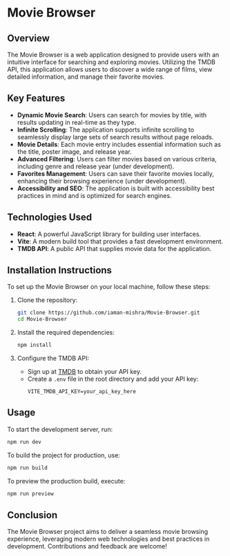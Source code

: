 # Movie Browser

## Overview
The Movie Browser is a web application designed to provide users with an intuitive interface for searching and exploring movies. Utilizing the TMDB API, this application allows users to discover a wide range of films, view detailed information, and manage their favorite movies.

## Key Features
- **Dynamic Movie Search**: Users can search for movies by title, with results updating in real-time as they type.
- **Infinite Scrolling**: The application supports infinite scrolling to seamlessly display large sets of search results without page reloads.
- **Movie Details**: Each movie entry includes essential information such as the title, poster image, and release year.
- **Advanced Filtering**: Users can filter movies based on various criteria, including genre and release year (under development).
- **Favorites Management**: Users can save their favorite movies locally, enhancing their browsing experience (under development).
- **Accessibility and SEO**: The application is built with accessibility best practices in mind and is optimized for search engines.

## Technologies Used
- **React**: A powerful JavaScript library for building user interfaces.
- **Vite**: A modern build tool that provides a fast development environment.
- **TMDB API**: A public API that supplies movie data for the application.

## Installation Instructions
To set up the Movie Browser on your local machine, follow these steps:

1. Clone the repository:
   ```bash
   git clone https://github.com/iaman-mishra/Movie-Browser.git
   cd Movie-Browser
   ```

2. Install the required dependencies:
   ```bash
   npm install
   ```

3. Configure the TMDB API:
   - Sign up at [TMDB](https://www.themoviedb.org/) to obtain your API key.
   - Create a `.env` file in the root directory and add your API key:
     ```
     VITE_TMDB_API_KEY=your_api_key_here
     ```

## Usage
To start the development server, run:
```bash
npm run dev
```

To build the project for production, use:
```bash
npm run build
```

To preview the production build, execute:
```bash
npm run preview
```

## Conclusion
The Movie Browser project aims to deliver a seamless movie browsing experience, leveraging modern web technologies and best practices in development. Contributions and feedback are welcome!
